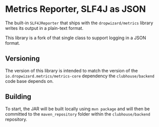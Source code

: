 # Metrics Reporter, SLF4J as JSON

The built-in `SLF4JReporter` that ships with the `dropwizard/metrics` library writes its output in a plain-text format.

This library is a fork of that single class to support logging in a JSON format.

## Versioning

The version of this library is intended to match the version of the `io.dropwizard.metrics/metrics-core` dependency the `clubhouse/backend` code base depends on.

## Building

To start, the JAR will be built locally using `mvn package` and will then be committed to the `maven_repository` folder within the `clubhouse/backend` repository.
